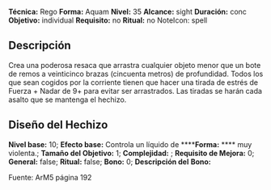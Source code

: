 
**Técnica:** Rego
**Forma:** Aquam
**Nivel:** 35
**Alcance:** sight 
**Duración:** conc  
**Objetivo:** individual
**Requisito:** no
**Ritual:** no
NoteIcon: spell




## Descripción 
<p>Crea una poderosa resaca que arrastra cualquier objeto menor que un bote de remos a veinticinco brazas (cincuenta metros) de profundidad. Todos los que sean cogidos por la corriente tienen que hacer una tirada de estrés de Fuerza + Nadar de 9+ para evitar ser arrastrados. Las tiradas se harán cada asalto que se mantenga el hechizo.</p>

## Diseño del Hechizo 

**Nivel base:** 10; **Efecto base:** Controla un líquido de ******Forma:** **** muy violenta.;  **Tamaño del **Objetivo:**** 1; **Complejidad:** ; **Requisito de Mejora:** 0; **General:** false; **Ritual:** false; **Bono:** 0; **Descripción del** **Bono:** 

Fuente: ArM5 página 192